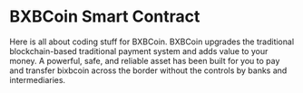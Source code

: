 # BXBCoin Smart Contract
Here is all about coding stuff for BXBCoin. BXBCoin upgrades the traditional blockchain-based traditional payment system and adds value to your money. A powerful, safe, and reliable asset has been built for you to pay and transfer bixbcoin across the border without the controls by banks and intermediaries. 
